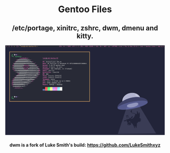 <div align="center">

# Gentoo Files
## /etc/portage, xinitrc, zshrc, dwm, dmenu and kitty.
![Screenshot](gentoo.png)</br>
#### dwm is a fork of Luke Smith's build: https://github.com/LukeSmithxyz

 </div>
